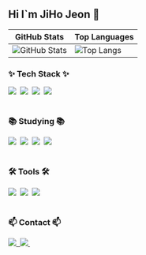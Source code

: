 ## Hi I`m JiHo Jeon 👋

| GitHub Stats | Top Languages |
|--------------|---------------|
| ![GitHub Stats](https://github-readme-stats.vercel.app/api?username=wjswlgh96&hide=stars&show_icons=true&theme=dark) | ![Top Langs](https://github-readme-stats.vercel.app/api/top-langs/?username=wjswlgh96&layout=compact&theme=dark) |

<h3>✨ Tech Stack ✨</h3>
<div>
  <img src="https://img.shields.io/badge/spring-6DB33F.svg?style=for-the-badge&logo=spring&logoColor=FFFFFF" />&nbsp
  <img src="https://img.shields.io/badge/springboot-6DB33F.svg?style=for-the-badge&logo=springboot&logoColor=FFFFFF" />&nbsp
  <img src="https://img.shields.io/badge/redis-FF4438.svg?style=for-the-badge&logo=redis&logoColor=FFFFFF" />&nbsp
  <img src="https://img.shields.io/badge/mysql-4479A1.svg?style=for-the-badge&logo=MySQL&logoColor=FFFFFF" />&nbsp
</div>

<br>

<h3>📚 Studying 📚</h3>
<div>
  <img src="https://img.shields.io/badge/docker-2496ED?style=for-the-badge&logo=docker&logoColor=white" />&nbsp
  <img src="https://img.shields.io/badge/amazonec2-FF9900.svg?style=for-the-badge&logo=amazonec2&logoColor=FFFFFF" />&nbsp
  <img src="https://img.shields.io/badge/amazonrds-527FFF.svg?style=for-the-badge&logo=amazonrds&logoColor=FFFFFF" />&nbsp
  <img src="https://img.shields.io/badge/amazons3-569A31.svg?style=for-the-badge&logo=amazons3&logoColor=FFFFFF" />&nbsp
</div>

<br>

<h3>🛠 Tools 🛠</h3>
<div>
  <img src="https://img.shields.io/badge/git-F05033.svg?style=for-the-badge&logo=git&logoColor=white" />&nbsp
  <img src="https://img.shields.io/badge/github-181717.svg?style=for-the-badge&logo=github&logoColor=white" />&nbsp
  <img src="https://img.shields.io/badge/Notion-F3F3F3.svg?style=for-the-badge&logo=notion&logoColor=black" />&nbsp
</div>
<br>

<h3>📫 Contact 📫</h3>
<div>
  <a href="https://velog.io/@wjswlgh96">
    <img src="https://img.shields.io/badge/Velog-1EBC8F?style=for-the-badge&logo=velog&logoColor=white" />&nbsp
  </a>
  <a href="mailto:wjswlgh96@naver.com">
    <img
      src="https://img.shields.io/badge/wjswlgh96@naver.com-03C75A?style=for-the-badge&logo=naver&logoColor=white"/>&nbsp
  </a>
</div>
